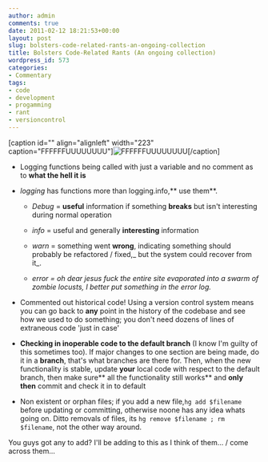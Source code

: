 ```yaml
---
author: admin
comments: true
date: 2011-02-12 18:21:53+00:00
layout: post
slug: bolsters-code-related-rants-an-ongoing-collection
title: Bolsters Code-Related Rants (An ongoing collection)
wordpress_id: 573
categories:
- Commentary
tags:
- code
- development
- progamming
- rant
- versioncontrol
---
```


[caption id="" align="alignleft" width="223" caption="FFFFFFUUUUUUUU"]![FFFFFFUUUUUUUU](http://kissmyalas.com/wp-content/uploads/2010/05/RageFace.jpg)[/caption]



	
  * Logging functions being called with just a variable and no comment as to **what the hell it is**

	
  * _logging_ has functions more than logging.info,** use them**.

	
    * _Debug_ = **useful** information if something **breaks** but isn't interesting during normal operation

	
    * _info_ = useful and generally **interesting** information

	
    * _warn_ = something went **wrong**, indicating something should probably be refactored / fixed,_ but the system could recover from it_.

	
    * _error = oh dear jesus fuck the entire site evaporated into a swarm of zombie locusts, I better put something in the error log._




	
  * Commented out historical code! Using a version control system means you can go back to **any** point in the history of the codebase and see how we used to do something; you don't need dozens of lines of extraneous code 'just in case'

	
  * **Checking in inoperable code to the default branch** (I know I'm guilty of this sometimes too). If major changes to one section are being made, do it in a **branch**, that's what branches are there for. Then, when the new functionality is stable, update **your** local code with respect to the default branch, then make sure** all the functionality still works** and **only** **then** commit and check it in to default

	
  * Non existent or orphan files; if you add a new file,`hg add $filename` before updating or committing, otherwise noone has any idea whats going on. Ditto removals of files, its `hg remove $filename ; rm $filename`, not the other way around.


You guys got any to add? I'll be adding to this as I think of them... / come across them...
